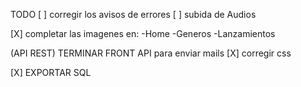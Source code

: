 TODO
[ ] corregir los avisos de errores
[ ] subida de Audios


[X] completar las imagenes en:
-Home
-Generos
-Lanzamientos

(API REST) TERMINAR FRONT
API para enviar mails 
[X] corregir css

[X] EXPORTAR SQL
